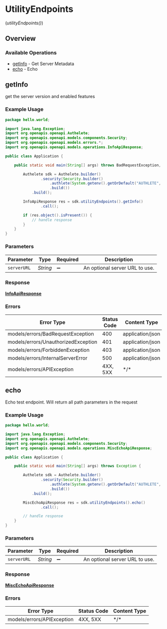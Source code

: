 # UtilityEndpoints
(*utilityEndpoints()*)

## Overview

### Available Operations

* [getInfo](#getinfo) - Get Server Metadata
* [echo](#echo) - Echo

## getInfo

get the server version and enabled features


### Example Usage

<!-- UsageSnippet language="java" operationID="info_api" method="get" path="/api/info" -->
```java
package hello.world;

import java.lang.Exception;
import org.openapis.openapi.Authelete;
import org.openapis.openapi.models.components.Security;
import org.openapis.openapi.models.errors.*;
import org.openapis.openapi.models.operations.InfoApiResponse;

public class Application {

    public static void main(String[] args) throws BadRequestException, UnauthorizedException, ForbiddenException, InternalServerError, Exception {

        Authelete sdk = Authelete.builder()
                .security(Security.builder()
                    .authlete(System.getenv().getOrDefault("AUTHLETE", ""))
                    .build())
            .build();

        InfoApiResponse res = sdk.utilityEndpoints().getInfo()
                .call();

        if (res.object().isPresent()) {
            // handle response
        }
    }
}
```

### Parameters

| Parameter                      | Type                           | Required                       | Description                    |
| ------------------------------ | ------------------------------ | ------------------------------ | ------------------------------ |
| `serverURL`                    | *String*                       | :heavy_minus_sign:             | An optional server URL to use. |

### Response

**[InfoApiResponse](../../models/operations/InfoApiResponse.md)**

### Errors

| Error Type                          | Status Code                         | Content Type                        |
| ----------------------------------- | ----------------------------------- | ----------------------------------- |
| models/errors/BadRequestException   | 400                                 | application/json                    |
| models/errors/UnauthorizedException | 401                                 | application/json                    |
| models/errors/ForbiddenException    | 403                                 | application/json                    |
| models/errors/InternalServerError   | 500                                 | application/json                    |
| models/errors/APIException          | 4XX, 5XX                            | \*/\*                               |

## echo

Echo test endpoint. Will return all path parameters in the request


### Example Usage

<!-- UsageSnippet language="java" operationID="misc_echo_api" method="get" path="/api/misc/echo" -->
```java
package hello.world;

import java.lang.Exception;
import org.openapis.openapi.Authelete;
import org.openapis.openapi.models.components.Security;
import org.openapis.openapi.models.operations.MiscEchoApiResponse;

public class Application {

    public static void main(String[] args) throws Exception {

        Authelete sdk = Authelete.builder()
                .security(Security.builder()
                    .authlete(System.getenv().getOrDefault("AUTHLETE", ""))
                    .build())
            .build();

        MiscEchoApiResponse res = sdk.utilityEndpoints().echo()
                .call();

        // handle response
    }
}
```

### Parameters

| Parameter                      | Type                           | Required                       | Description                    |
| ------------------------------ | ------------------------------ | ------------------------------ | ------------------------------ |
| `serverURL`                    | *String*                       | :heavy_minus_sign:             | An optional server URL to use. |

### Response

**[MiscEchoApiResponse](../../models/operations/MiscEchoApiResponse.md)**

### Errors

| Error Type                 | Status Code                | Content Type               |
| -------------------------- | -------------------------- | -------------------------- |
| models/errors/APIException | 4XX, 5XX                   | \*/\*                      |